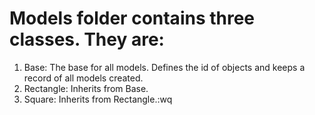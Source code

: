 # Models folder contains three classes. They are:
1. Base: The base for all models. Defines the id of objects and keeps a record of all models created.
2. Rectangle: Inherits from Base.
3. Square: Inherits from Rectangle.:wq
